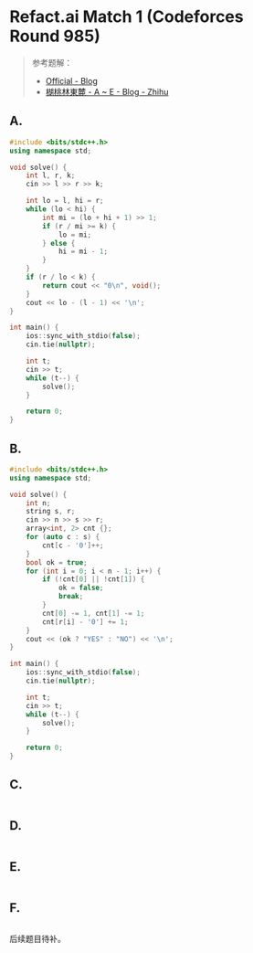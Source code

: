 # Refact.ai Match 1 (Codeforces Round 985)

> 参考题解：
>
> - [Official - Blog](https://codeforces.com/blog/entry/133516)
> - [楜桃林東麓 - A ~ E - Blog - Zhihu](https://zhuanlan.zhihu.com/p/5983087340) 




## A. 

```cpp
#include <bits/stdc++.h>
using namespace std;

void solve() {
    int l, r, k;
    cin >> l >> r >> k;

    int lo = l, hi = r;
    while (lo < hi) {
        int mi = (lo + hi + 1) >> 1;
        if (r / mi >= k) {
            lo = mi;
        } else {
            hi = mi - 1;
        }
    }
    if (r / lo < k) {
        return cout << "0\n", void();
    }
    cout << lo - (l - 1) << '\n';
}

int main() {
    ios::sync_with_stdio(false);
    cin.tie(nullptr);

    int t;
    cin >> t;
    while (t--) {
        solve();
    }

    return 0;
}
```

## B. 

```cpp
#include <bits/stdc++.h>
using namespace std;

void solve() {
    int n;
    string s, r;
    cin >> n >> s >> r;
    array<int, 2> cnt {};
    for (auto c : s) {
        cnt[c - '0']++;
    }
    bool ok = true;
    for (int i = 0; i < n - 1; i++) {
        if (!cnt[0] || !cnt[1]) {
            ok = false;
            break;
        }
        cnt[0] -= 1, cnt[1] -= 1;
        cnt[r[i] - '0'] += 1;
    }
    cout << (ok ? "YES" : "NO") << '\n';
}

int main() {
    ios::sync_with_stdio(false);
    cin.tie(nullptr);

    int t;
    cin >> t;
    while (t--) {
        solve();
    }

    return 0;
}
```


## C. 

```cpp

```



## D. 

```cpp

```



## E. 

```cpp

```


## F. 

```cpp

```



后续题目待补。